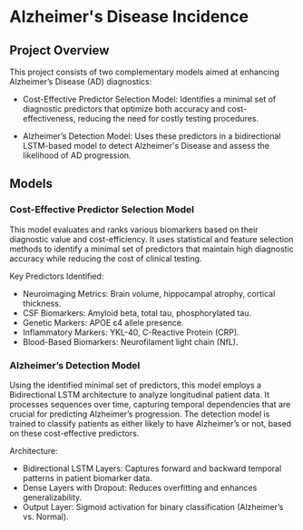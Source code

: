 # Alzheimer's Disease Incidence

## Project Overview 

This project consists of two complementary models aimed at enhancing Alzheimer’s Disease (AD) diagnostics:

- Cost-Effective Predictor Selection Model: Identifies a minimal set of diagnostic predictors that optimize both accuracy and cost-effectiveness, reducing the need for costly testing procedures.
  
- Alzheimer’s Detection Model: Uses these predictors in a bidirectional LSTM-based model to detect Alzheimer's Disease and assess the likelihood of AD progression.


## Models
### Cost-Effective Predictor Selection Model
This model evaluates and ranks various biomarkers based on their diagnostic value and cost-efficiency. It uses statistical and feature selection methods to identify a minimal set of predictors that maintain high diagnostic accuracy while reducing the cost of clinical testing.

Key Predictors Identified:

- Neuroimaging Metrics: Brain volume, hippocampal atrophy, cortical thickness.
- CSF Biomarkers: Amyloid beta, total tau, phosphorylated tau.
- Genetic Markers: APOE ε4 allele presence.
- Inflammatory Markers: YKL-40, C-Reactive Protein (CRP).
- Blood-Based Biomarkers: Neurofilament light chain (NfL).

### Alzheimer’s Detection Model
Using the identified minimal set of predictors, this model employs a Bidirectional LSTM architecture to analyze longitudinal patient data. It processes sequences over time, capturing temporal dependencies that are crucial for predicting Alzheimer’s progression. The detection model is trained to classify patients as either likely to have Alzheimer’s or not, based on these cost-effective predictors.

Architecture:
- Bidirectional LSTM Layers: Captures forward and backward temporal patterns in patient biomarker data.
- Dense Layers with Dropout: Reduces overfitting and enhances generalizability.
- Output Layer: Sigmoid activation for binary classification (Alzheimer’s vs. Normal).
